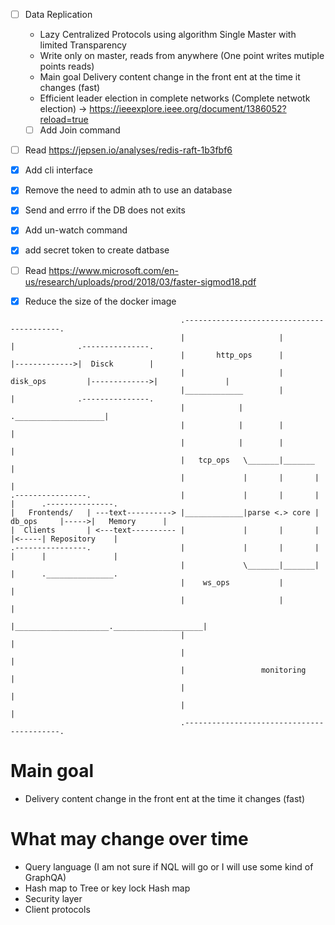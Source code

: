 - [ ] Data Replication
     - Lazy Centralized Protocols using algorithm Single Master with limited Transparency 
     - Write only on master, reads from anywhere (One point writes mutiple points reads)
     * Main goal Delivery content change in the front ent at the time it changes (fast)
     - Efficient leader election in complete networks (Complete netwotk election) -> https://ieeexplore.ieee.org/document/1386052?reload=true
     - [ ] Add Join command
- [ ] Read https://jepsen.io/analyses/redis-raft-1b3fbf6
- [x] Add cli interface
- [x] Remove the need to admin ath to use an database  
- [x] Send and errro if the DB does not exits
- [x] Add un-watch command 
- [x] add secret token to create datbase 
- [ ] Read https://www.microsoft.com/en-us/research/uploads/prod/2018/03/faster-sigmod18.pdf
- [x] Reduce the size of the docker image



```
                                      .------------------------------------------.
                                      |                     |                    |              .---------------.
                                      |       http_ops      |                    |------------->|  Disck        |      
                                      |                     |   disk_ops         |------------->|               |      
                                      |_____________        |                    |              .---------------.
                                      |            |        .____________________|                                     
                                      |            |        |                    |                                     
                                      |            |        |                    |                                     
                                      |   tcp_ops   \_______|_______             |                                     
                                      |             |       |       |            |                                     
.----------------.                    |             |       |       |            |      .---------------. 
|   Frontends/   | ---text----------> |_____________|parse <.> core | db_ops     |----->|   Memory      | 
|  Clients       | <---text---------- |             |       |       |            |<-----| Repository    | 
.----------------.                    |             |       |       |            |      |               | 
                                      |             \_______|_______|            |      ._______________.
                                      |    ws_ops           |                    |                                    
                                      |                     |                    |                                    
                                      |_____________________.____________________|                                    
                                      |                                          |                                    
                                      |                                          |                                    
                                      |                 monitoring               |                                    
                                      |                                          |                                    
                                      |                                          |                                    
                                      .------------------------------------------.                                    
```

# Main goal 
* Delivery content change in the front ent at the time it changes (fast)

# What may change over time
* Query language (I am not sure if NQL will go or I will use some kind of GraphQA)
* Hash map to Tree or key lock Hash map
* Security layer
* Client protocols
